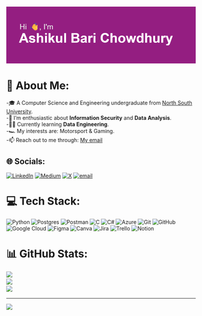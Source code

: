 ![Alt Text](/header.png)

# 💫 About Me:
-🎓 A Computer Science and Engineering undergraduate from [North South University](https://www.northsouth.edu/).<br>-🤔 I’m enthusiastic about **Information Security** and **Data Analysis**.<br>-👨‍💻 Currently learning **Data Engineering**.<br>-🏎️ My interests are: Motorsport & Gaming.<br>-📫 Reach out to me through: [My email](mailto:ashikul.chowdhury@proton.me)


## 🌐 Socials:
[![LinkedIn](https://img.shields.io/badge/LinkedIn-%230077B5.svg?logo=linkedin&logoColor=white)](https://linkedin.com/in/ashikulbarichy) [![Medium](https://img.shields.io/badge/Medium-12100E?logo=medium&logoColor=white)](https://medium.com/@ashikulbarichy) [![X](https://img.shields.io/badge/X-black.svg?logo=X&logoColor=white)](https://x.com/brownkid_sami) [![email](https://img.shields.io/badge/Email-D14836?logo=gmail&logoColor=white)](mailto:ashikul.chowdhury@proton.me) 

# 💻 Tech Stack:
![Python](https://img.shields.io/badge/python-3670A0?style=for-the-badge&logo=python&logoColor=ffdd54) ![Postgres](https://img.shields.io/badge/postgres-%23316192.svg?style=for-the-badge&logo=postgresql&logoColor=white) ![Postman](https://img.shields.io/badge/Postman-FF6C37?style=for-the-badge&logo=postman&logoColor=white) ![C](https://img.shields.io/badge/c-%2300599C.svg?style=for-the-badge&logo=c&logoColor=white) ![C#](https://img.shields.io/badge/c%23-%23239120.svg?style=for-the-badge&logo=csharp&logoColor=white) ![Azure](https://img.shields.io/badge/azure-%230072C6.svg?style=for-the-badge&logo=microsoftazure&logoColor=white) ![Git](https://img.shields.io/badge/git-%23F05033.svg?style=for-the-badge&logo=git&logoColor=white) ![GitHub](https://img.shields.io/badge/github-%23121011.svg?style=for-the-badge&logo=github&logoColor=white) ![Google Cloud](https://img.shields.io/badge/GoogleCloud-%234285F4.svg?style=for-the-badge&logo=google-cloud&logoColor=white) ![Figma](https://img.shields.io/badge/figma-%23F24E1E.svg?style=for-the-badge&logo=figma&logoColor=white) ![Canva](https://img.shields.io/badge/Canva-%2300C4CC.svg?style=for-the-badge&logo=Canva&logoColor=white) ![Jira](https://img.shields.io/badge/jira-%230A0FFF.svg?style=for-the-badge&logo=jira&logoColor=white) ![Trello](https://img.shields.io/badge/Trello-%23026AA7.svg?style=for-the-badge&logo=Trello&logoColor=white) ![Notion](https://img.shields.io/badge/Notion-%23000000.svg?style=for-the-badge&logo=notion&logoColor=white)
# 📊 GitHub Stats:
![](https://github-readme-stats.vercel.app/api?username=ashikulbarichy&theme=dark&hide_border=false&include_all_commits=true&count_private=false)<br/>
![](https://nirzak-streak-stats.vercel.app/?user=ashikulbarichy&theme=dark&hide_border=false)<br/>
![](https://github-readme-stats.vercel.app/api/top-langs/?username=ashikulbarichy&theme=dark&hide_border=false&include_all_commits=true&count_private=false&layout=compact)

---
[![](https://visitcount.itsvg.in/api?id=ashikulbarichy&icon=0&color=0)](https://visitcount.itsvg.in)
